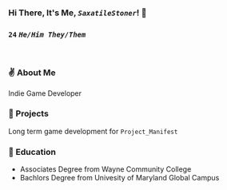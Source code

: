 <!--
**SaxatileStoner/SaxatileStoner** is a ✨ _special_ ✨ repository because its `README.md` (this file) appears on your GitHub profile.

Here are some ideas to get you started:

- 🔭 I’m currently working on ...
- 🌱 I’m currently learning ...
- 👯 I’m looking to collaborate on ...
- 🤔 I’m looking for help with ...
- 💬 Ask me about ...
- 📫 How to reach me: ...
- 😄 Pronouns: ...
- ⚡ Fun fact: ...
-->

### Hi There, It's Me, <i>`SaxatileStoner`</i>! 👋

### <b>`24`</b> <i>`He/Him They/Them`</i>

<br>

### ✌️ About Me

Indie Game Developer

### 🔭 Projects

Long term game development for `Project_Manifest`

### 🏫 Education

<ul>
    <li>Associates Degree from Wayne Community College</li>
    <li>Bachlors Degree from Univesity of Maryland Global Campus</li>
</ul>

<br>
